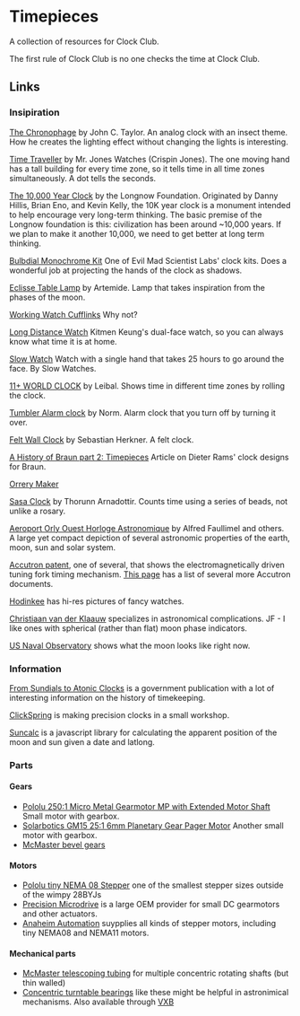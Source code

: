 # Timepieces

A collection of resources for Clock Club.

The first rule of Clock Club is no one checks the time at Clock Club.

## Links

### Insipiration

[The Chronophage](http://www.johnctaylor.com/the-chronophage/) by John C. Taylor. An analog clock with an insect theme. How he creates the lighting effect without changing the lights is interesting.

[Time Traveller](http://mrjoneswatches.com/time-traveller/) by Mr. Jones Watches (Crispin Jones). The one moving hand has a tall building for every time zone, so it tells time in all time zones simultaneously. A dot tells the seconds.

[The 10,000 Year Clock](http://longnow.org/clock/) by the Longnow Foundation. Originated by Danny Hillis, Brian Eno, and Kevin Kelly, the 10K year clock is a monument intended to help encourage very long-term thinking. The basic premise of the Longnow foundation is this: civilization has been around ~10,000 years. If we plan to make it another 10,000, we need to get better at long term thinking.

[Bulbdial Monochrome Kit](http://shop.evilmadscientist.com/productsmenu/791#) One of Evil Mad Scientist Labs' clock kits. Does a wonderful job at projecting the hands of the clock as shadows.

[Eclisse Table Lamp](http://www.ylighting.com/artemide-eclisse-table-lamp.html) by Artemide. Lamp that takes inspiration from the phases of the moon.

[Working Watch Cufflinks](http://www.amazon.com/Watch-Working-Round-Cufflinks-Presentation/dp/B00PJ1P9TC/ref=sr_1_4?ie=UTF8&qid=1461955802&sr=8-4&keywords=working+watch+cufflinks) Why not?

[Long Distance Watch](https://www.dezeenwatchstore.com/shop/mens-watches/long-distance-1-0/) Kitmen Keung's dual-face watch, so you can always know what time it is at home.

[Slow Watch](https://www.slow-watches.com/the-store/slow-jo-38mm/slow-jo-22-all-black-mesh.html) Watch with a single hand that takes 25 hours to go around the face. By Slow Watches.

[11+ WORLD CLOCK](http://store.leibal.com/products/11-world-clock) by Leibal. Shows time in different time zones by rolling the clock.

[Tumbler Alarm clock](http://store.leibal.com/collections/bathroom/products/norm-tumbler-alarm-clock) by Norm. Alarm clock that you turn off by turning it over.

[Felt Wall Clock](http://store.leibal.com/collections/bathroom/products/felt35) by Sebastian Herkner. A felt clock.

[A History of Braun part 2: Timepieces](http://www.core77.com/posts/24660/a-history-of-braun-design-part-2-timepieces-24660) Article on Dieter Rams' clock designs for Braun.

[Orrery Maker](http://www.orrerymaker.com/librarybooks.htm)

[Sasa Clock](http://thorunndesign.com/#/sasa/) by Thorunn Arnadottir. Counts time using a series of beads, not unlike a rosary.

[Aeroport Orly Ouest Horloge Astronomique](http://www.patrimoine-horloge.fr/as-orlyo.html) by Alfred Faullimel and others. A large yet compact depiction of several astronomic properties of the earth, moon, sun and solar system.

[Accutron patent](http://www.decadecounter.com/accutron/US3162006.pdf), one of several, that shows the electromagnetically driven tuning fork timing mechanism. [This page](http://www.decadecounter.com/accutron/docs.htm) has a list of several more Accutron documents.

[Hodinkee](https://www.hodinkee.com/) has hi-res pictures of fancy watches.

[Christiaan van der Klaauw](http://www.klaauw.com/) specializes in astronomical complications. JF - I like ones with spherical (rather than flat) moon phase indicators. 

[US Naval Observatory](http://aa.usno.navy.mil/imagery/moon) shows what the moon looks like right now.


### Information
[From Sundials to Atonic Clocks](http://www.nist.gov/pml/general/upload/1796.pdf) is a government publication with a lot of interesting information on the history of timekeeping.

[ClickSpring](https://www.youtube.com/channel/UCworsKCR-Sx6R6-BnIjS2MA) is making precision clocks in a small workshop.

[Suncalc](https://github.com/mourner/suncalc) is a javascript library for calculating the apparent position of the moon and sun given a date and latlong. 

### Parts

#### Gears

* [Pololu 250:1 Micro Metal Gearmotor MP with Extended Motor Shaft](https://www.pololu.com/product/2384) Small motor with gearbox.
* [Solarbotics GM15 25:1 6mm Planetary Gear Pager Motor](https://solarbotics.com/product/gm15/) Another small motor with gearbox.
* [McMaster bevel gears](http://www.mcmaster.com/#standard-gears/=12kup6f)

#### Motors

* [Pololu tiny NEMA 08 Stepper](https://www.pololu.com/product/1204) one of the smallest stepper sizes outside of the wimpy 28BYJs
* [Precision Microdrive](https://www.precisionmicrodrives.com/product-catalogue) is a large OEM provider for small DC gearmotors and other actuators.
* [Anaheim Automation](https://www.anaheimautomation.com/products/stepper/stepper-motors-list.php?cID=19) suypplies all kinds of stepper motors, including tiny NEMA08 and NEMA11 motors.

#### Mechanical parts

* [McMaster telescoping tubing](http://www.mcmaster.com/#aluminum-telescoping-tubing/=12kupe5) for multiple concentric rotating shafts (but thin walled)
* [Concentric turntable bearings](http://www.aliexpress.com/item-img/18-450mm-Turntable-Bearing-Swivel-Plate-Lazy-Susan-New-Great-For-Mechanical-Projects/1586614309.html) like these might be helpful in astronimical mechanisms. Also available through [VXB](http://www.vxb.com/Hardware-Turntables-Lazy-Susans-Online-s/246.htm)


